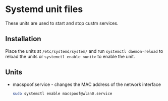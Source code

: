 # Systemd unit files

These units are used to start and stop custm services.

## Installation
Place the units at `/etc/systemd/system/` and run `systemctl daemon-reload`
to reload the units or `systemctl enable <unit>` to enable the unit.

## Units
- macspoof.service - changes the MAC address of the network interface
  ```bash
  sudo systemctl enable macspoof@wlan0.service
  ```

